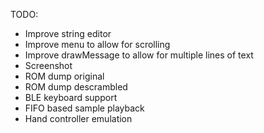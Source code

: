 TODO:

- Improve string editor
- Improve menu to allow for scrolling
- Improve drawMessage to allow for multiple lines of text
- Screenshot
- ROM dump original
- ROM dump descrambled
- BLE keyboard support
- FIFO based sample playback
- Hand controller emulation
